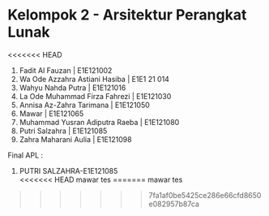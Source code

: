 # Kelompok 2 - Arsitektur Perangkat Lunak

<<<<<<< HEAD
1. Fadit Al Fauzan | E1E121002
2. Wa Ode Azzahra Astiani Hasiba | E1E1 21 014
3. Wahyu Nahda Putra | E1E121016
4. La Ode Muhammad Firza Fahrezi | E1E121030
5. Annisa Az-Zahra Tarimana | E1E121050
6. Mawar | E1E121065
7. Muhammad Yusran Adiputra Raeba | E1E121080
8. Putri Salzahra | E1E121085
9. Zahra Maharani Aulia | E1E121098

Final APL :
1. PUTRI SALZAHRA-E1E121085      
<<<<<<< HEAD
mawar tes
=======
mawar tes
>>>>>>> 7fa1af0be5425ce286e66cfd8650e082957b87ca
